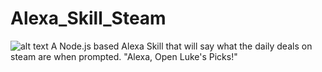 # Alexa_Skill_Steam
![alt text](https://github.com/lkry95/Alwxa_Skill_Steam/blob/main/Alexa_SKill.png?raw=true)
A Node.js based Alexa Skill that will say what the daily deals on steam are when prompted. 
"Alexa, Open Luke's Picks!"

